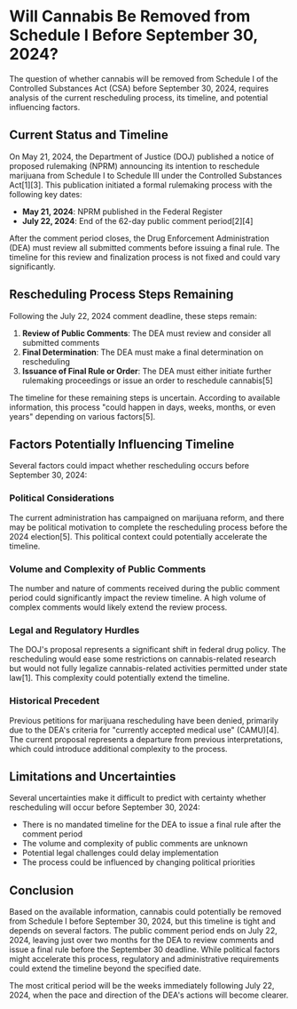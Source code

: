 # Will Cannabis Be Removed from Schedule I Before September 30, 2024?

The question of whether cannabis will be removed from Schedule I of the Controlled Substances Act (CSA) before September 30, 2024, requires analysis of the current rescheduling process, its timeline, and potential influencing factors.

## Current Status and Timeline

On May 21, 2024, the Department of Justice (DOJ) published a notice of proposed rulemaking (NPRM) announcing its intention to reschedule marijuana from Schedule I to Schedule III under the Controlled Substances Act[1][3]. This publication initiated a formal rulemaking process with the following key dates:

- **May 21, 2024**: NPRM published in the Federal Register
- **July 22, 2024**: End of the 62-day public comment period[2][4]

After the comment period closes, the Drug Enforcement Administration (DEA) must review all submitted comments before issuing a final rule. The timeline for this review and finalization process is not fixed and could vary significantly.

## Rescheduling Process Steps Remaining

Following the July 22, 2024 comment deadline, these steps remain:

1. **Review of Public Comments**: The DEA must review and consider all submitted comments
2. **Final Determination**: The DEA must make a final determination on rescheduling
3. **Issuance of Final Rule or Order**: The DEA must either initiate further rulemaking proceedings or issue an order to reschedule cannabis[5]

The timeline for these remaining steps is uncertain. According to available information, this process "could happen in days, weeks, months, or even years" depending on various factors[5].

## Factors Potentially Influencing Timeline

Several factors could impact whether rescheduling occurs before September 30, 2024:

### Political Considerations

The current administration has campaigned on marijuana reform, and there may be political motivation to complete the rescheduling process before the 2024 election[5]. This political context could potentially accelerate the timeline.

### Volume and Complexity of Public Comments

The number and nature of comments received during the public comment period could significantly impact the review timeline. A high volume of complex comments would likely extend the review process.

### Legal and Regulatory Hurdles

The DOJ's proposal represents a significant shift in federal drug policy. The rescheduling would ease some restrictions on cannabis-related research but would not fully legalize cannabis-related activities permitted under state law[1]. This complexity could potentially extend the timeline.

### Historical Precedent

Previous petitions for marijuana rescheduling have been denied, primarily due to the DEA's criteria for "currently accepted medical use" (CAMU)[4]. The current proposal represents a departure from previous interpretations, which could introduce additional complexity to the process.

## Limitations and Uncertainties

Several uncertainties make it difficult to predict with certainty whether rescheduling will occur before September 30, 2024:

- There is no mandated timeline for the DEA to issue a final rule after the comment period
- The volume and complexity of public comments are unknown
- Potential legal challenges could delay implementation
- The process could be influenced by changing political priorities

## Conclusion

Based on the available information, cannabis could potentially be removed from Schedule I before September 30, 2024, but this timeline is tight and depends on several factors. The public comment period ends on July 22, 2024, leaving just over two months for the DEA to review comments and issue a final rule before the September 30 deadline. While political factors might accelerate this process, regulatory and administrative requirements could extend the timeline beyond the specified date.

The most critical period will be the weeks immediately following July 22, 2024, when the pace and direction of the DEA's actions will become clearer.